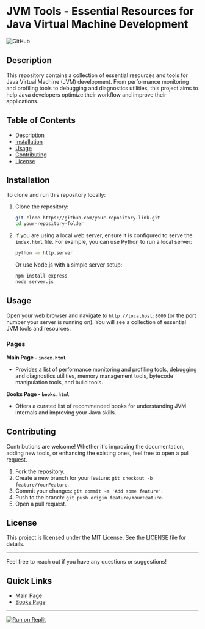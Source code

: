 # JVM Tools - Essential Resources for Java Virtual Machine Development

![GitHub](https://github.githubassets.com/images/modules/logos_page/GitHub-Mark.png)

## Description

This repository contains a collection of essential resources and tools for Java Virtual Machine (JVM) development. From performance monitoring and profiling tools to debugging and diagnostics utilities, this project aims to help Java developers optimize their workflow and improve their applications.

## Table of Contents

- [Description](#description)
- [Installation](#installation)
- [Usage](#usage)
- [Contributing](#contributing)
- [License](#license)

## Installation

To clone and run this repository locally:

1. Clone the repository:
    ```bash
    git clone https://github.com/your-repository-link.git
    cd your-repository-folder
    ```

2. If you are using a local web server, ensure it is configured to serve the `index.html` file. For example, you can use Python to run a local server:
    ```bash
    python -m http.server
    ```
   Or use Node.js with a simple server setup:

    ```bash
    npm install express
    node server.js
    ```

## Usage

Open your web browser and navigate to `http://localhost:8000` (or the port number your server is running on). You will see a collection of essential JVM tools and resources.

### Pages

**Main Page - `index.html`**
- Provides a list of performance monitoring and profiling tools, debugging and diagnostics utilities, memory management tools, bytecode manipulation tools, and build tools.

**Books Page - `books.html`**
- Offers a curated list of recommended books for understanding JVM internals and improving your Java skills.

## Contributing

Contributions are welcome! Whether it's improving the documentation, adding new tools, or enhancing the existing ones, feel free to open a pull request.

1. Fork the repository.
2. Create a new branch for your feature: `git checkout -b feature/YourFeature`.
3. Commit your changes: `git commit -m 'Add some feature'`.
4. Push to the branch: `git push origin feature/YourFeature`.
5. Open a pull request.

## License

This project is licensed under the MIT License. See the [LICENSE](LICENSE) file for details.

---

Feel free to reach out if you have any questions or suggestions!

## Quick Links

- [Main Page](index.html)
- [Books Page](books.html)

---

[![Run on Replit](https://replit.com/badge/github/replit/clui)](https://replit.com/github/your-repository-link)